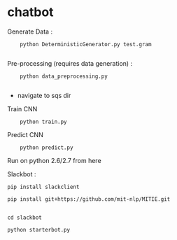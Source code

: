 # chatbot


Generate Data :


```
	python DeterministicGenerator.py test.gram 
  
```


Pre-processing (requires data generation) :


```
	python data_preprocessing.py
  
```

* navigate to sqs dir

Train CNN

```
    python train.py 

```

Predict CNN


```
    python predict.py 

```

Run on python 2.6/2.7 from here

Slackbot :

```
pip install slackclient
```

```
pip install git+https://github.com/mit-nlp/MITIE.git
```


```

cd slackbot

python starterbot.py

```








